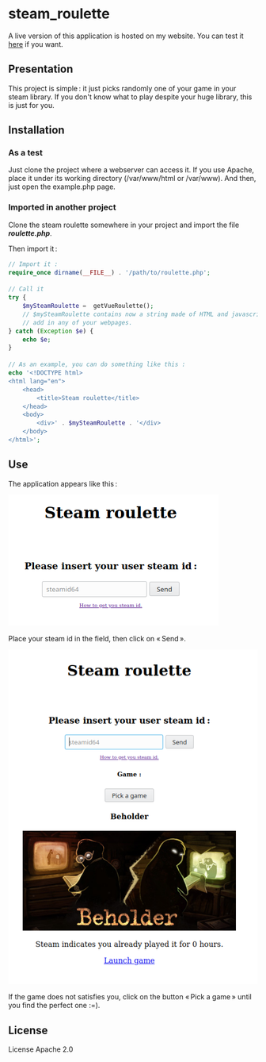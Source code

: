 # steam_roulette

A live version of this application is hosted on my website. You can test it
[here](https://p-a-racine.fr/index.php?article=steamRoulette) if you want.

## Presentation
This project is simple : it just picks randomly one of your game in your steam library. If you don't
know what to play despite your huge library, this is just for you.

## Installation

### As a test
Just clone the project where a webserver can access it. If you use Apache, place it under its working
directory (/var/www/html or /var/www). And then, just open the example.php page.

### Imported in another project
Clone the steam roulette somewhere in your project and import the file ___roulette.php___.

Then import it :
```php
// Import it :
require_once dirname(__FILE__) . '/path/to/roulette.php';

// Call it
try {
    $mySteamRoulette =  getVueRoulette();
    // $mySteamRoulette contains now a string made of HTML and javascript code that you can import 
    // add in any of your webpages.
} catch (Exception $e) {
    echo $e;
}

// As an example, you can do something like this :
echo '<!DOCTYPE html>
<html lang="en">
    <head>
        <title>Steam roulette</title>
    </head>
    <body>
        <div>' . $mySteamRoulette . '</div>
    </body>
</html>';
``` 

## Use

The application appears like this :

![Steam roulette home](docs/img/steam_roulette_home.png "Steam roulette home")

Place your steam id in the field, then click on « Send ».

![Steam roulette result](docs/img/steam_roulette_result.png "Steam roulette result")

If the game does not satisfies you, click on the button « Pick a game » until you find the perfect
one :=).

## License

License Apache 2.0